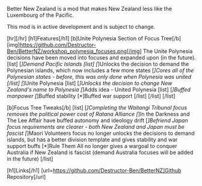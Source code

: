 Better New Zealand is a mod that makes New Zealand less like the Luxembourg of the Pacific.

This mod is in active development and is subject to change.

[hr][/hr]
[h1]Features[/h1]
[b]Unite Polynesia Section of Focus Tree[/b]
[img]https://github.com/Destructor-Ben/BetterNZ/workshop_polynesia_focuses.png[/img]
The Unite Polynesia decisions have been moved into focuses and expanded upon (in the future).
[list]
  [*]Demand Pacific Islands
  [list]
    [*]Unlocks the decision to demand the Polynesian islands, which now includes a few more states
    [*]Cores all of the Polynesian states - before, this was only done when Polynesia was united
  [/list]
  [*]Unite Polynesia
  [list]
    [*]Unlocks the decision to change New Zealand's name to Polynesia
    [*]Adds idea - United Polynesia
    [list]
      [*]Buffed manpower
      [*]Buffed stability
      [*]Buffed war support
    [/list]
  [/list]
[/list]

[b]Focus Tree Tweaks[/b]
[list]
  [*]Completing the Waitangi Tribunal focus removes the political power cost of Ratana Alliance
  [*]In the Darkness and The Lee Affair have buffed autonomy and ideology drift
  [*]Befriend Japan focus requirements are clearer - both New Zealand and Japan must be fascist
  [*]Maori Volunteers focus no longer unlocks the decisions to demand islands, but has a better division template and gives stability and war support buffs
  [*]Rule Them All no longer gives a wargoal to conquer Australia if New Zealand is fascist (demand Australia focuses will be added in the future)
[/list]

[h1]Links[/h1]
[url=https://github.com/Destructor-Ben/BetterNZ]Github Repository[/url]
